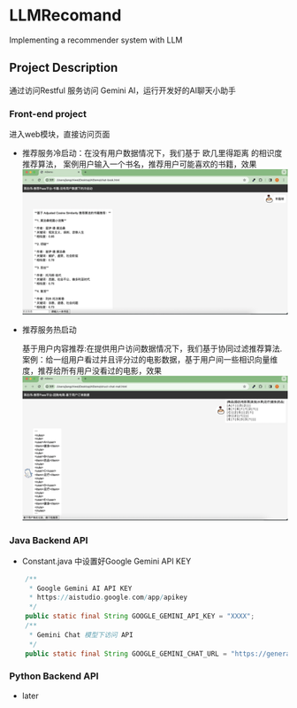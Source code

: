 # LLMRecomand
Implementing a recommender system with LLM

## Project Description
通过访问Restful 服务访问 Gemini AI，运行开发好的AI聊天小助手
### Front-end project
进入web模块，直接访问页面
 - 推荐服务冷启动：在没有用户数据情况下，我们基于 欧几里得距离 的相识度推荐算法，
案例用户输入一个书名，推荐用户可能喜欢的书籍，效果
![](Web/1.png)

- 推荐服务热启动

  基于用户内容推荐:在提供用户访问数据情况下，我们基于协同过滤推荐算法.案例：给一组用户看过并且评分过的电影数据，基于用户间一些相识向量维度，推荐给所有用户没看过的电影，效果
![](Web/2.png)
### Java Backend API
 - Constant.java 中设置好Google Gemini API KEY
```java
    /**
     * Google Gemini AI API KEY
     * https://aistudio.google.com/app/apikey
     */
    public static final String GOOGLE_GEMINI_API_KEY = "XXXX";
    /**
     * Gemini Chat 模型下访问 API
     */
    public static final String GOOGLE_GEMINI_CHAT_URL = "https://generativelanguage.googleapis.com/v1beta/models/gemini-pro:generateContent?key="+GOOGLE_GEMINI_API_KEY;
```
### Python Backend API
 - later
